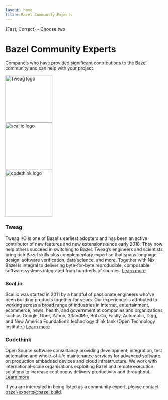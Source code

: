 ```yaml
---
layout: home
title: Bazel Community Experts
---
```


<div class="home">
  <div class="landing-section hero">
    <div class="container">
      <div class="row">
        <div class="col-sm-8">
          <p class="hero-tagline">{Fast, Correct} - Choose two</p>
          <h1 class="hero-title">Bazel Community Experts</h1>
          <p>
          Companeis who have provided significant contributions to
          the Bazel community and can help with your project.
          </p>
        </div>
      </div>
    </div>
  </div>

  <div class="landing-section partners">
    <div class="container">
      <div class="row">
        <div class="col-sm-6 col-md-3" >
          <img class="user-logo" src="{{site_root}}images/user-logos/tweag_logo.png" width="150" alt="Tweag logo" title="tweag.io"/>
        </div>
        <div class="col-sm-6 col-md-3">
          <img class="user-logo" src="{{site_root}}images/user-logos/scalio_logo.png" width="150" alt="scal.io logo" title="scal.io"/>
        </div>
        <div class="col-sm-6 col-md-3">
          <img class="user-logo" src="{{site_root}}images/user-logos/codethink_logo.svg" width="150" alt="codethink logo" title="codethink"/>
        </div>
      </div>
      <div class="row">
        <div class="col-sm-6 col-md-3">
          <h3>Tweag</h3>
          <p>
          Tweag I/O is one of Bazel's earliest adopters and has been
          an active contributor of new features and new extensions
          since early 2018. They now help others succeed in switching
          to Bazel. Tweag’s engineers and scientists bring rich Bazel
          skills plus complementary expertise that spans language design,
          software verification, data science, and more.  Together with
          Nix, Bazel is integral to delivering byte-for-byte reproducible,
          composable software systems integrated from hundreds of
          sources. <a href="https://www.tweag.io/">Learn more</a>
          </p>
        </div>
        <div class="col-sm-6 col-md-3">
          <h3>Scal.io</h3>
          <p>
          Scal.io was started in 2011 by a handful of passionate
          engineers who've been building products together for years. Our
          experience is attributed to working across a broad range of
          industries in Internet, entertainment, ecommerce, news, health,
          and government at companies and organizations such as Google,
          Uber, Yahoo, 23andMe, Brit+Co, Fastly, Automatic, Digg, and New
          America Foundation’s technology think tank (Open Technology
          Institute.) <a href="https://scal.io/">Learn more</a>
          </p>
        </div>
        <div class="col-sm-6 col-md-3">
          <h3>Codethink</h3>
          <p>
          Open Source software consultancy providing development,
          integration, test automation and whole-of-life maintenance
          services for advanced software on production embedded devices
          and cloud infrastructure. We work with international-scale
          organisations exploiting Bazel and remote execution solutions
          to increase continuous delivery productivity and throughput. <a
          href="https://www.codethink.co.uk/">Learn more</a>
          </p>
        </div>
      </div>
    </div>
  </div>
  <div class="landing-section partners">
    <div class="container">
      <div class="col-sm-6 col-md-8">
      <p>
      If you are interested in being listed as a community expert, please contact
      <a href="mailto:bazel-experts@bazel.build">bazel-experts@bazel.build</a>.
      </p>
      </div>
    </div>
  </div>

</div>
